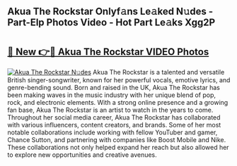 ## Akua The Rockstar Onlyf𝚊ns Le𝚊ked N𝚞des - Part-Elp Photos Video - Hot Part Le𝚊ks Xgg2P

# <h2><a href="http://ab2121.deff.icu/?id=Akua+The+Rockstar">🔗 New 👉🔴 Akua The Rockstar VIDEO Photos</a></h2>

[![Akua The Rockstar N𝚞des](https://i.imgur.com/rIISA9y.gif)](http://ab2121.deff.icu/?id=Akua+The+Rockstar)
Akua The Rockstar is a talented and versatile British singer-songwriter, known for her powerful vocals, emotive lyrics, and genre-bending sound. Born and raised in the UK, Akua The Rockstar has been making waves in the music industry with her unique blend of pop, rock, and electronic elements. With a strong online presence and a growing fan base, Akua The Rockstar is an artist to watch in the years to come. Throughout her social media career, Akua The Rockstar has collaborated with various influencers, content creators, and brands. Some of her most notable collaborations include working with fellow YouTuber and gamer, Chance Sutton, and partnering with companies like Boost Mobile and Nike. These collaborations not only helped expand her reach but also allowed her to explore new opportunities and creative avenues.
